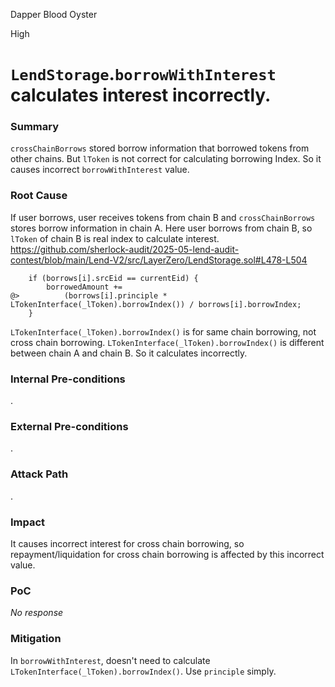 Dapper Blood Oyster

High

# `LendStorage`.`borrowWithInterest` calculates interest incorrectly.

### Summary

`crossChainBorrows` stored borrow information that borrowed tokens from other chains.
But `lToken` is not correct for calculating borrowing Index.
So it causes incorrect `borrowWithInterest` value.


### Root Cause

If user borrows, user receives tokens from chain B and `crossChainBorrows` stores borrow information in chain A.
Here user borrows from chain B, so `lToken` of chain B is real index to calculate interest.
https://github.com/sherlock-audit/2025-05-lend-audit-contest/blob/main/Lend-V2/src/LayerZero/LendStorage.sol#L478-L504
```solidity
	if (borrows[i].srcEid == currentEid) {
		borrowedAmount +=
@>			(borrows[i].principle * LTokenInterface(_lToken).borrowIndex()) / borrows[i].borrowIndex;
	}
```
`LTokenInterface(_lToken).borrowIndex()` is for same chain borrowing, not cross chain borrowing.
`LTokenInterface(_lToken).borrowIndex()` is different between chain A and chain B.
So it calculates incorrectly.

### Internal Pre-conditions

.

### External Pre-conditions

.

### Attack Path

.

### Impact

It causes incorrect interest for cross chain borrowing, so repayment/liquidation for cross chain borrowing is affected by this incorrect value.

### PoC

_No response_

### Mitigation

In `borrowWithInterest`, doesn't need to calculate `LTokenInterface(_lToken).borrowIndex()`.
Use `principle` simply.